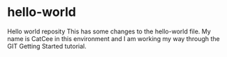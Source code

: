 # hello-world
Hello world reposity
This has some changes to the hello-world file.
My name is CatCee in this environment and I am working my way through the GIT Getting Started tutorial.
